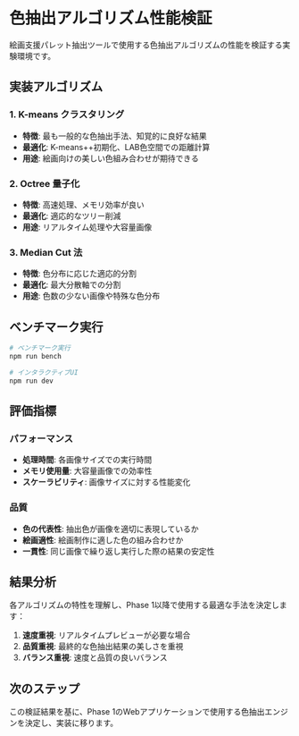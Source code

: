 # 色抽出アルゴリズム性能検証

絵画支援パレット抽出ツールで使用する色抽出アルゴリズムの性能を検証する実験環境です。

## 実装アルゴリズム

### 1. K-means クラスタリング

- **特徴**: 最も一般的な色抽出手法、知覚的に良好な結果
- **最適化**: K-means++初期化、LAB色空間での距離計算
- **用途**: 絵画向けの美しい色組み合わせが期待できる

### 2. Octree 量子化

- **特徴**: 高速処理、メモリ効率が良い
- **最適化**: 適応的なツリー削減
- **用途**: リアルタイム処理や大容量画像

### 3. Median Cut 法

- **特徴**: 色分布に応じた適応的分割
- **最適化**: 最大分散軸での分割
- **用途**: 色数の少ない画像や特殊な色分布

## ベンチマーク実行

```bash
# ベンチマーク実行
npm run bench

# インタラクティブUI
npm run dev
```

## 評価指標

### パフォーマンス

- **処理時間**: 各画像サイズでの実行時間
- **メモリ使用量**: 大容量画像での効率性
- **スケーラビリティ**: 画像サイズに対する性能変化

### 品質

- **色の代表性**: 抽出色が画像を適切に表現しているか
- **絵画適性**: 絵画制作に適した色の組み合わせか
- **一貫性**: 同じ画像で繰り返し実行した際の結果の安定性

## 結果分析

各アルゴリズムの特性を理解し、Phase 1以降で使用する最適な手法を決定します：

1. **速度重視**: リアルタイムプレビューが必要な場合
2. **品質重視**: 最終的な色抽出結果の美しさを重視
3. **バランス重視**: 速度と品質の良いバランス

## 次のステップ

この検証結果を基に、Phase 1のWebアプリケーションで使用する色抽出エンジンを決定し、実装に移ります。
